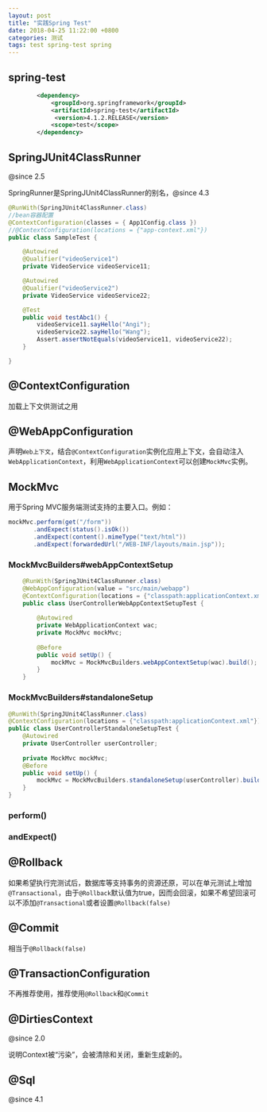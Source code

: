 ```yaml
---
layout: post
title: "实践Spring Test"
date: 2018-04-25 11:22:00 +0800
categories: 测试
tags: test spring-test spring
---
```


## spring-test

```xml
	    <dependency>
			<groupId>org.springframework</groupId>
			<artifactId>spring-test</artifactId>
          	 <version>4.1.2.RELEASE</version>
			<scope>test</scope>
		</dependency>
```

## SpringJUnit4ClassRunner

@since 2.5

SpringRunner是SpringJUnit4ClassRunner的别名，@since 4.3

```java
@RunWith(SpringJUnit4ClassRunner.class)
//bean容器配置
@ContextConfiguration(classes = { App1Config.class })
//@ContextConfiguration(locations = {"app-context.xml"})
public class SampleTest {

	@Autowired
	@Qualifier("videoService1")
	private VideoService videoService11;

	@Autowired
	@Qualifier("videoService2")
	private VideoService videoService22;

	@Test
	public void testAbc1() {
		videoService11.sayHello("Angi");
		videoService22.sayHello("Wang");
		Assert.assertNotEquals(videoService11, videoService22);
	}

}
```



## @ContextConfiguration

加载上下文供测试之用

## @WebAppConfiguration

声明`Web上下文`，结合`@ContextConfiguration`实例化应用上下文，会自动注入`WebApplicationContext`，利用`WebApplicationContext`可以创建`MockMvc`实例。

## MockMvc

用于Spring MVC服务端测试支持的主要入口。例如：

```java
mockMvc.perform(get("/form"))
       .andExpect(status().isOk())
       .andExpect(content().mimeType("text/html"))
       .andExpect(forwardedUrl("/WEB-INF/layouts/main.jsp"));
```

### MockMvcBuilders#webAppContextSetup

```java
    @RunWith(SpringJUnit4ClassRunner.class)  
    @WebAppConfiguration(value = "src/main/webapp")  
    @ContextConfiguration(locations = {"classpath:applicationContext.xml"})
    public class UserControllerWebAppContextSetupTest {  
      
        @Autowired  
        private WebApplicationContext wac;  
        private MockMvc mockMvc;  
      
        @Before  
        public void setUp() {  
            mockMvc = MockMvcBuilders.webAppContextSetup(wac).build();  
        }  
    }  
```

### MockMvcBuilders#standaloneSetup

```java
@RunWith(SpringJUnit4ClassRunner.class) 
@ContextConfiguration(locations = {"classpath:applicationContext.xml"})
public class UserControllerStandaloneSetupTest {  
  	@Autowired
  	private UserController userController;
  
    private MockMvc mockMvc;  
    @Before  
    public void setUp() {   
        mockMvc = MockMvcBuilders.standaloneSetup(userController).build();  
    }  
} 
```

### perform()

### andExpect()

## @Rollback

如果希望执行完测试后，数据库等支持事务的资源还原，可以在单元测试上增加`@Transactional`，由于`@Rollback`默认值为true，因而会回滚，如果不希望回滚可以不添加`@Transactional`或者设置`@Rollback(false)`

## @Commit

相当于`@Rollback(false)`

## @TransactionConfiguration

不再推荐使用，推荐使用`@Rollback`和`@Commit`

## @DirtiesContext

@since 2.0

说明Context被“污染”，会被清除和关闭，重新生成新的。

## @Sql

@since 4.1
